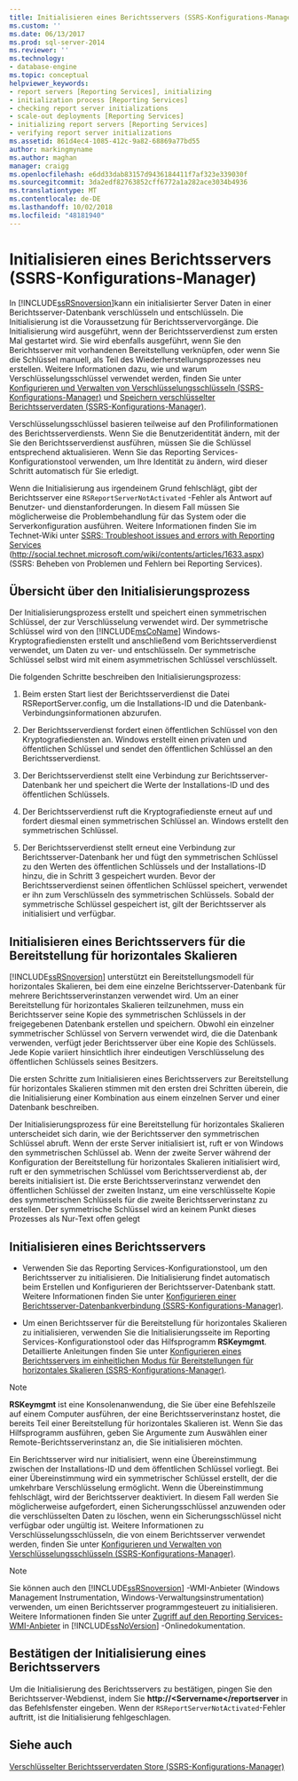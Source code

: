 ```yaml
---
title: Initialisieren eines Berichtsservers (SSRS-Konfigurations-Manager) | Microsoft-Dokumentation
ms.custom: ''
ms.date: 06/13/2017
ms.prod: sql-server-2014
ms.reviewer: ''
ms.technology:
- database-engine
ms.topic: conceptual
helpviewer_keywords:
- report servers [Reporting Services], initializing
- initialization process [Reporting Services]
- checking report server initializations
- scale-out deployments [Reporting Services]
- initializing report servers [Reporting Services]
- verifying report server initializations
ms.assetid: 861d4ec4-1085-412c-9a82-68869a77bd55
author: markingmyname
ms.author: maghan
manager: craigg
ms.openlocfilehash: e6dd33dab83157d9436184411f7af323e339030f
ms.sourcegitcommit: 3da2edf82763852cff6772a1a282ace3034b4936
ms.translationtype: MT
ms.contentlocale: de-DE
ms.lasthandoff: 10/02/2018
ms.locfileid: "48181940"
---
```

# <a name="initialize-a-report-server-ssrs-configuration-manager"></a>Initialisieren eines Berichtsservers (SSRS-Konfigurations-Manager)
  In [!INCLUDE[ssRSnoversion](../../includes/ssrsnoversion-md.md)]kann ein initialisierter Server Daten in einer Berichtsserver-Datenbank verschlüsseln und entschlüsseln. Die Initialisierung ist die Voraussetzung für Berichtsservervorgänge. Die Initialisierung wird ausgeführt, wenn der Berichtsserverdienst zum ersten Mal gestartet wird. Sie wird ebenfalls ausgeführt, wenn Sie den Berichtsserver mit vorhandenen Bereitstellung verknüpfen, oder wenn Sie die Schlüssel manuell, als Teil des Wiederherstellungsprozesses neu erstellen. Weitere Informationen dazu, wie und warum Verschlüsselungsschlüssel verwendet werden, finden Sie unter [Konfigurieren und Verwalten von Verschlüsselungsschlüsseln (SSRS-Konfigurations-Manager)](ssrs-encryption-keys-manage-encryption-keys.md) und [Speichern verschlüsselter Berichtsserverdaten (SSRS-Konfigurations-Manager)](ssrs-encryption-keys-store-encrypted-report-server-data.md).  
  
 Verschlüsselungsschlüssel basieren teilweise auf den Profilinformationen des Berichtsserverdiensts. Wenn Sie die Benutzeridentität ändern, mit der Sie den Berichtsserverdienst ausführen, müssen Sie die Schlüssel entsprechend aktualisieren. Wenn Sie das Reporting Services-Konfigurationstool verwenden, um Ihre Identität zu ändern, wird dieser Schritt automatisch für Sie erledigt.  
  
 Wenn die Initialisierung aus irgendeinem Grund fehlschlägt, gibt der Berichtsserver eine `RSReportServerNotActivated` -Fehler als Antwort auf Benutzer- und dienstanforderungen. In diesem Fall müssen Sie möglicherweise die Problembehandlung für das System oder die Serverkonfiguration ausführen. Weitere Informationen finden Sie im Technet-Wiki unter [SSRS: Troubleshoot issues and errors with Reporting Services](http://social.technet.microsoft.com/wiki/contents/articles/1633.aspx) (http://social.technet.microsoft.com/wiki/contents/articles/1633.aspx) (SSRS: Beheben von Problemen und Fehlern bei Reporting Services).  
  
## <a name="overview-of-the-initialization-process"></a>Übersicht über den Initialisierungsprozess  
 Der Initialisierungsprozess erstellt und speichert einen symmetrischen Schlüssel, der zur Verschlüsselung verwendet wird. Der symmetrische Schlüssel wird von den [!INCLUDE[msCoName](../../includes/msconame-md.md)] Windows-Kryptografiediensten erstellt und anschließend vom Berichtsserverdienst verwendet, um Daten zu ver- und entschlüsseln. Der symmetrische Schlüssel selbst wird mit einem asymmetrischen Schlüssel verschlüsselt.  
  
 Die folgenden Schritte beschreiben den Initialisierungsprozess:  
  
1.  Beim ersten Start liest der Berichtsserverdienst die Datei RSReportServer.config, um die Installations-ID und die Datenbank-Verbindungsinformationen abzurufen.  
  
2.  Der Berichtsserverdienst fordert einen öffentlichen Schlüssel von den Kryptografiediensten an. Windows erstellt einen privaten und öffentlichen Schlüssel und sendet den öffentlichen Schlüssel an den Berichtsserverdienst.  
  
3.  Der Berichtsserverdienst stellt eine Verbindung zur Berichtsserver-Datenbank her und speichert die Werte der Installations-ID und des öffentlichen Schlüssels.  
  
4.  Der Berichtsserverdienst ruft die Kryptografiedienste erneut auf und fordert diesmal einen symmetrischen Schlüssel an. Windows erstellt den symmetrischen Schlüssel.  
  
5.  Der Berichtsserverdienst stellt erneut eine Verbindung zur Berichtsserver-Datenbank her und fügt den symmetrischen Schlüssel zu den Werten des öffentlichen Schlüssels und der Installations-ID hinzu, die in Schritt 3 gespeichert wurden. Bevor der Berichtsserverdienst seinen öffentlichen Schlüssel speichert, verwendet er ihn zum Verschlüsseln des symmetrischen Schlüssels. Sobald der symmetrische Schlüssel gespeichert ist, gilt der Berichtsserver als initialisiert und verfügbar.  
  
## <a name="initializing-a-report-server-for-scale-out-deployment"></a>Initialisieren eines Berichtsservers für die Bereitstellung für horizontales Skalieren  
 [!INCLUDE[ssRSnoversion](../../includes/ssrsnoversion-md.md)] unterstützt ein Bereitstellungsmodell für horizontales Skalieren, bei dem eine einzelne Berichtsserver-Datenbank für mehrere Berichtsserverinstanzen verwendet wird. Um an einer Bereitstellung für horizontales Skalieren teilzunehmen, muss ein Berichtsserver seine Kopie des symmetrischen Schlüssels in der freigegebenen Datenbank erstellen und speichern. Obwohl ein einzelner symmetrischer Schlüssel von Servern verwendet wird, die die Datenbank verwenden, verfügt jeder Berichtsserver über eine Kopie des Schlüssels. Jede Kopie variiert hinsichtlich ihrer eindeutigen Verschlüsselung des öffentlichen Schlüssels seines Besitzers.  
  
 Die ersten Schritte zum Initialisieren eines Berichtsservers zur Bereitstellung für horizontales Skalieren stimmen mit den ersten drei Schritten überein, die die Initialisierung einer Kombination aus einem einzelnen Server und einer Datenbank beschreiben.  
  
 Der Initialisierungsprozess für eine Bereitstellung für horizontales Skalieren unterscheidet sich darin, wie der Berichtsserver den symmetrischen Schlüssel abruft. Wenn der erste Server initialisiert ist, ruft er von Windows den symmetrischen Schlüssel ab. Wenn der zweite Server während der Konfiguration der Bereitstellung für horizontales Skalieren initialisiert wird, ruft er den symmetrischen Schlüssel vom Berichtsserverdienst ab, der bereits initialisiert ist. Die erste Berichtsserverinstanz verwendet den öffentlichen Schlüssel der zweiten Instanz, um eine verschlüsselte Kopie des symmetrischen Schlüssels für die zweite Berichtsserverinstanz zu erstellen. Der symmetrische Schlüssel wird an keinem Punkt dieses Prozesses als Nur-Text offen gelegt  
  
## <a name="how-to-initialize-a-report-server"></a>Initialisieren eines Berichtsservers  
  
-   Verwenden Sie das Reporting Services-Konfigurationstool, um den Berichtsserver zu initialisieren. Die Initialisierung findet automatisch beim Erstellen und Konfigurieren der Berichtsserver-Datenbank statt. Weitere Informationen finden Sie unter [Konfigurieren einer Berichtsserver-Datenbankverbindung &#40;SSRS-Konfigurations-Manager&#41;](../../sql-server/install/configure-a-report-server-database-connection-ssrs-configuration-manager.md).  
  
-   Um einen Berichtsserver für die Bereitstellung für horizontales Skalieren zu initialisieren, verwenden Sie die Initialisierungsseite im Reporting Services-Konfigurationstool oder das Hilfsprogramm **RSKeymgmt**. Detaillierte Anleitungen finden Sie unter [Konfigurieren eines Berichtsservers im einheitlichen Modus für Bereitstellungen für horizontales Skalieren (SSRS-Konfigurations-Manager)](configure-a-native-mode-report-server-scale-out-deployment.md).  
  
> [!NOTE]  
>  **RSKeymgmt** ist eine Konsolenanwendung, die Sie über eine Befehlszeile auf einem Computer ausführen, der eine Berichtsserverinstanz hostet, die bereits Teil einer Bereitstellung für horizontales Skalieren ist. Wenn Sie das Hilfsprogramm ausführen, geben Sie Argumente zum Auswählen einer Remote-Berichtsserverinstanz an, die Sie initialisieren möchten.  
  
 Ein Berichtsserver wird nur initialisiert, wenn eine Übereinstimmung zwischen der Installations-ID und dem öffentlichen Schlüssel vorliegt. Bei einer Übereinstimmung wird ein symmetrischer Schlüssel erstellt, der die umkehrbare Verschlüsselung ermöglicht. Wenn die Übereinstimmung fehlschlägt, wird der Berichtsserver deaktiviert. In diesem Fall werden Sie möglicherweise aufgefordert, einen Sicherungsschlüssel anzuwenden oder die verschlüsselten Daten zu löschen, wenn ein Sicherungsschlüssel nicht verfügbar oder ungültig ist. Weitere Informationen zu Verschlüsselungsschlüsseln, die von einem Berichtsserver verwendet werden, finden Sie unter [Konfigurieren und Verwalten von Verschlüsselungsschlüsseln (SSRS-Konfigurations-Manager)](ssrs-encryption-keys-manage-encryption-keys.md).  
  
> [!NOTE]  
>  Sie können auch den [!INCLUDE[ssRSnoversion](../../includes/ssrsnoversion-md.md)] -WMI-Anbieter (Windows Management Instrumentation, Windows-Verwaltungsinstrumentation) verwenden, um einen Berichtsserver programmgesteuert zu initialisieren. Weitere Informationen finden Sie unter [Zugriff auf den Reporting Services-WMI-Anbieter](../tools/access-the-reporting-services-wmi-provider.md) in [!INCLUDE[ssNoVersion](../../includes/ssnoversion-md.md)] -Onlinedokumentation.  
  
## <a name="how-to-confirm-a-report-server-initialization"></a>Bestätigen der Initialisierung eines Berichtsservers  
 Um die Initialisierung des Berichtsservers zu bestätigen, pingen Sie den Berichtsserver-Webdienst, indem Sie **http://<Servername\</reportserver** in das Befehlsfenster eingeben. Wenn der `RSReportServerNotActivated`-Fehler auftritt, ist die Initialisierung fehlgeschlagen.  
  
## <a name="see-also"></a>Siehe auch  
 [Verschlüsselter Berichtsserverdaten Store &#40;SSRS-Konfigurations-Manager&#41;](ssrs-encryption-keys-store-encrypted-report-server-data.md)  
  
  
